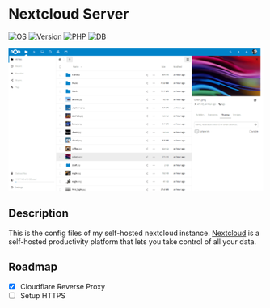 # Nextcloud Server

[![OS](https://img.shields.io/badge/OS-Ubuntu_Server_22.04.1_LTS_-green)](https://ubuntu.com/download/server)
[![Version](https://img.shields.io/badge/Version-Nextcloud_24.0.4-blue)](https://github.com/nextcloud/server)
[![PHP](https://img.shields.io/badge/PHP-8.1.2-lightgrey)](https://www.php.net/releases/8.1/en.php)
[![DB](https://img.shields.io/badge/DB-mariadb-lightgrey)](https://mariadb.org/)

![nextcloud example](https://raw.githubusercontent.com/nextcloud/screenshots/master/files/Files%20Sharing.png)



## Description

This is the config files of my self-hosted nextcloud instance. [Nextcloud](https://github.com/nextcloud/server) is a self-hosted productivity platform that lets you take control of all your data. 

## Roadmap

- [x] Cloudflare Reverse Proxy
- [ ] Setup HTTPS
